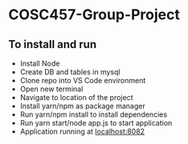 # COSC457-Group-Project


## To install and run
* Install Node
* Create DB and tables in mysql
* Clone repo into VS Code environment
* Open new terminal
* Navigate to location of the project
* Install yarn/npm as package manager
* Run yarn/npm install to install dependencies
* Run yarn start/node app.js to start application
* Application running at [localhost:8082](http://localhost:8082)
